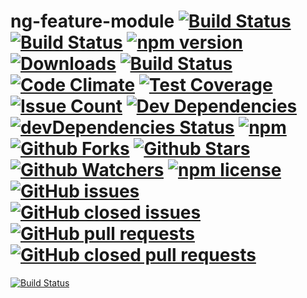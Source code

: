 
# ng-feature-module  [![Build Status](https://travis-ci.org/acme-company/ng-module-template.svg?branch=master)](https://travis-ci.org/acme-company/ng-module-template) [![Build Status](https://ci.appveyor.com/api/projects/status/2h0bkhhh1s3bi40q/branch/master?svg=true)](https://ci.appveyor.com/project/pixelbits-mk/ng-module-template/branch/master) [![npm version](https://badge.fury.io/js/ng-module-template.svg)](https://badge.fury.io/js/ng-module-template) [![Downloads](http://img.shields.io/npm/dm/ng-module-template.svg)](https://npmjs.org/package/ng-module-template) [![Build Status](https://saucelabs.com/buildstatus/pixelbits-mk)](https://saucelabs.com/beta/builds/69fc3e3ba2554ec0bc418423766b381f) [![Code Climate](https://codeclimate.com/github/acme-company/ng-module-template/badges/gpa.svg)](https://codeclimate.com/github/acme-company/ng-module-template) [![Test Coverage](https://codeclimate.com/github/acme-company/ng-module-template/coverage.svg)](https://codeclimate.com/github/acme-company/ng-module-template/coverage) [![Issue Count](https://codeclimate.com/github/acme-company/ng-module-template/badges/issue_count.svg)](https://codeclimate.com/github/acme-company/ng-module-template) [![Dev Dependencies](https://david-dm.org/acme-company/ng-module-template.svg)](https://david-dm.org/acme-company/ng-module-template) [![devDependencies Status](https://david-dm.org/acme-company/ng-module-template/dev-status.svg)](https://david-dm.org/acme-company/ng-module-template?type=dev) [![npm](https://img.shields.io/npm/v/ng-module-template.svg)](https://www.npmjs.com/package/ng-module-template)  [![Github Forks](https://img.shields.io/github/forks/acme-company/ng-module-template.svg?style=social&label=Fork)](https://github.com/acme-company/ng-module-template) [![Github Stars](https://img.shields.io/github/stars/acme-company/ng-module-template.svg?style=social&label=Star)](https://github.com/acme-company/ng-module-template) [![Github Watchers](https://img.shields.io/github/watchers/acme-company/ng-module-template.svg?style=social&label=Watch)](https://github.com/acme-company/ng-module-template) [![npm license](https://img.shields.io/npm/l/ng-module-template.svg)](https://www.npmjs.com/package/ng-module-template) [![GitHub issues](https://img.shields.io/github/issues/acme-company/ng-module-template.svg)](https://github.com/acme-company/ng-module-template) [![GitHub closed issues](https://img.shields.io/github/issues-closed/acme-company/ng-module-template.svg)](https://github.com/acme-company/ng-module-template) [![GitHub pull requests](https://img.shields.io/github/issues-pr/acme-company/ng-module-template.svg)](https://github.com/acme-company/ng-module-template) [![GitHub closed pull requests](https://img.shields.io/github/issues-pr-closed/acme-company/ng-module-template.svg)](https://github.com/acme-company/ng-module-template)

[![Build Status](https://saucelabs.com/browser-matrix/pixelbits-mk.svg)](https://saucelabs.com/beta/builds/69fc3e3ba2554ec0bc418423766b381f)
